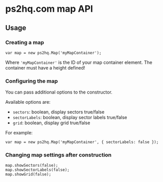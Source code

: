 # ps2hq.com map API

## Usage

### Creating a map

    var map = new ps2hq.Map('myMapContainer');

Where `'myMapContainer'` is the ID of your map container element. The container must have a height defined!

### Configuring the map

You can pass additional options to the constructor.

Available options are:

- `sectors`: boolean, display sectors true/false
- `sectorLabels`: boolean, display sector labels true/false
- `grid`: boolean, display grid true/false

For example:

    var map = new ps2hq.Map('myMapContainer', { sectorLabels: false });

### Changing map settings after construction

    map.showSectors(false);
    map.showSectorLabels(false);
    map.showGrid(false);

